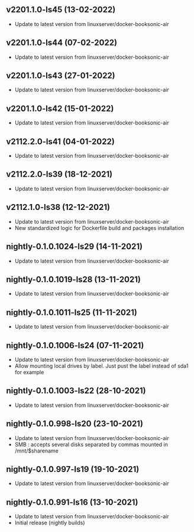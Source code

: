 
## v2201.1.0-ls45 (13-02-2022)
- Update to latest version from linuxserver/docker-booksonic-air

## v2201.1.0-ls44 (07-02-2022)
- Update to latest version from linuxserver/docker-booksonic-air

## v2201.1.0-ls43 (27-01-2022)
- Update to latest version from linuxserver/docker-booksonic-air
## v2201.1.0-ls42 (15-01-2022)

- Update to latest version from linuxserver/docker-booksonic-air

## v2112.2.0-ls41 (04-01-2022)

- Update to latest version from linuxserver/docker-booksonic-air

## v2112.2.0-ls39 (18-12-2021)

- Update to latest version from linuxserver/docker-booksonic-air

## v2112.1.0-ls38 (12-12-2021)

- Update to latest version from linuxserver/docker-booksonic-air
- New standardized logic for Dockerfile build and packages installation

## nightly-0.1.0.1024-ls29 (14-11-2021)

- Update to latest version from linuxserver/docker-booksonic-air

## nightly-0.1.0.1019-ls28 (13-11-2021)

- Update to latest version from linuxserver/docker-booksonic-air

## nightly-0.1.0.1011-ls25 (11-11-2021)

- Update to latest version from linuxserver/docker-booksonic-air

## nightly-0.1.0.1006-ls24 (07-11-2021)

- Update to latest version from linuxserver/docker-booksonic-air
- Allow mounting local drives by label. Just pust the label instead of sda1 for example

## nightly-0.1.0.1003-ls22 (28-10-2021)

- Update to latest version from linuxserver/docker-booksonic-air

## nightly-0.1.0.998-ls20 (23-10-2021)

- Update to latest version from linuxserver/docker-booksonic-air
- SMB : accepts several disks separated by commas mounted in /mnt/$sharename

## nightly-0.1.0.997-ls19 (19-10-2021)

- Update to latest version from linuxserver/docker-booksonic-air

## nightly-0.1.0.991-ls16 (13-10-2021)

- Update to latest version from linuxserver/docker-booksonic-air
- Initial release (nightly builds)
